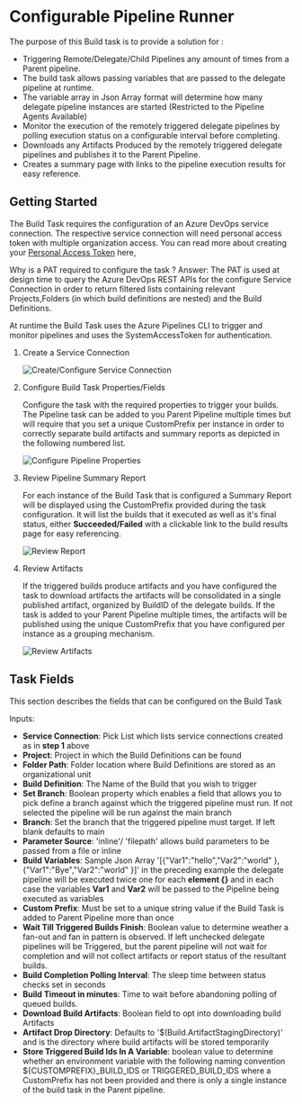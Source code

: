 # Configurable Pipeline Runner

The purpose of this Build task is to provide a solution for :

- Triggering Remote/Delegate/Child Pipelines any amount of times from a Parent pipeline.
- The build task allows passing variables that are passed to the delegate pipeline at runtime.
- The variable array in Json Array format will determine how many delegate pipeline instances are started (Restricted to the Pipeline Agents Available)
- Monitor the execution of the remotely triggered delegate pipelines by polling execution status on a configurable interval before completing.
- Downloads any Artifacts Produced by the remotely triggered delegate pipelines and publishes it to the Parent Pipeline.
- Creates a summary page with links to the pipeline execution results for easy reference.

## Getting Started

The Build Task requires the configuration of an Azure DevOps service connection. The respective service connection will need personal access token with multiple organization access. You can read more about creating your [Personal Access Token](https://docs.microsoft.com/en-us/azure/devops/organizations/accounts/use-personal-access-tokens-to-authenticate?view=vsts) here,

Why is a PAT required to configure the task ?
Answer: The PAT is used at design time to query the Azure DevOps REST APIs for the configure Service Connection in order to return filtered lists containing relevant Projects,Folders (in which build definitions are nested) and the Build Definitions.

At runtime the Build Task uses the Azure Pipelines CLI to trigger and monitor pipelines and uses the SystemAccessToken for authentication.

1. Create a Service Connection

    ![Create/Configure Service Connection](https://raw.githubusercontent.com/microsoft/CSEDevOps/main/PipelineRunnerExtension/images/screenshot-2.png)

2. Configure Build Task Properties/Fields

    Configure the task with the required properties to trigger your builds. The Pipeline task can be added to you Parent Pipeline multiple times but will require that you set a unique CustomPrefix per instance in order to correctly separate build artifacts and summary reports as depicted in the following numbered list.

    ![Configure Pipeline Properties](https://raw.githubusercontent.com/microsoft/CSEDevOps/main/PipelineRunnerExtension/images/screenshot-1.png)

3. Review Pipeline Summary Report

    For each instance of the Build Task that is configured a Summary Report will be displayed using the CustomPrefix provided during the task configuration. It will list the builds that it executed as well as it's final status, either **Succeeded/Failed** with a clickable link to the build results page for easy referencing.

    ![Review Report](https://raw.githubusercontent.com/microsoft/CSEDevOps/main/PipelineRunnerExtension/images/screenshot-3.png)

4. Review Artifacts

    If the triggered builds produce artifacts and you have configured the task to download artifacts the artifacts will be consolidated in a single published artifact, organized by BuildID of the delegate builds. If the task is added to your Parent Pipeline multiple times, the artifacts will be published using the unique CustomPrefix that you have configured per instance as a grouping mechanism.

    ![Review Artifacts](https://raw.githubusercontent.com/microsoft/CSEDevOps/main/PipelineRunnerExtension/images/screenshot-4.png)

## Task Fields

This section describes the fields that can be configured on the Build Task

Inputs:

- **Service Connection**: Pick List which lists service connections created as in **step 1** above
- **Project**: Project in which the Build Definitions can be found
- **Folder Path**: Folder location where Build Definitions are stored as an organizational unit
- **Build Definition**: The Name of the Build that you wish to trigger
- **Set Branch**: Boolean property which enables a field that allows you to pick define a branch against which the triggered pipeline must run. If not selected the pipeline will be run against the main branch
- **Branch**: Set the branch that the triggered pipeline must target. If left blank defaults to main
- **Parameter Source**: 'inline'/ 'filepath' allows build parameters to be passed from a file or inline
- **Build Variables**: Sample Json Array '[{"Var1":"hello","Var2":"world" },{"Var1":"Bye","Var2":"world" }]' in the preceding example the delegate pipeline will be executed twice one for each **element {}** and in each case the variables **Var1** and **Var2** will be passed to the Pipeline being executed as variables
- **Custom Prefix**: Must be set to a unique string value if the Build Task is added to Parent Pipeline more than once
- **Wait Till Triggered Builds Finish**: Boolean value to determine weather a fan-out and fan in pattern is observed. If left unchecked delegate pipelines will be Triggered, but the parent pipeline will not wait for completion and will not collect artifacts or report status of the resultant builds.
- **Build Completion Polling Interval**: The sleep time between status checks set in seconds
- **Build Timeout in minutes**: Time to wait before abandoning polling of queued builds.
- **Download Build Artifacts**: Boolean field to opt into downloading build Artifacts
- **Artifact Drop Directory**: Defaults to '$(Build.ArtifactStagingDirectory)' and is the directory where build artifacts will be stored temporarily
- **Store Triggered Build Ids In A Variable**: boolean value to determine whether an environment variable with the following naming convention ${CUSTOMPREFIX}_BUILD_IDS or TRIGGERED_BUILD_IDS where a CustomPrefix has not been provided and there is only a single instance of the build task in the Parent pipeline.

